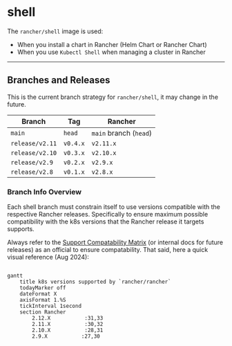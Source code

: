 # shell

The `rancher/shell` image is used:

- When you install a chart in Rancher (Helm Chart or Rancher Chart)
- When you use `Kubectl Shell` when managing a cluster in Rancher

---
## Branches and Releases
This is the current branch strategy for `rancher/shell`, it may change in the future.

| Branch          | Tag      | Rancher                |
|-----------------|----------|------------------------|
| `main`          | `head`   | `main` branch (`head`) |
| `release/v2.11` | `v0.4.x` | `v2.11.x`              |
| `release/v2.10` | `v0.3.x` | `v2.10.x`              |
| `release/v2.9`  | `v0.2.x` | `v2.9.x`               |
| `release/v2.8`  | `v0.1.x` | `v2.8.x`               |

### Branch Info Overview

Each shell branch must constrain itself to use versions compatible with the respective Rancher releases.
Specifically to ensure maximum possible compatibility with the k8s versions that the Rancher release it targets supports.

Always refer to the [Support Compatability Matrix](https://www.suse.com/suse-rancher/support-matrix/) (or internal docs for future releases) as an official to ensure compatability.
That said, here a quick visual reference (Aug 2024):


```mermaid

gantt
    title k8s versions supported by `rancher/rancher`
    todayMarker off
    dateFormat X
    axisFormat 1.%S
    tickInterval 1second
    section Rancher
        2.12.X           :31,33
        2.11.X           :30,32
        2.10.X           :28,31
        2.9.X           :27,30
```